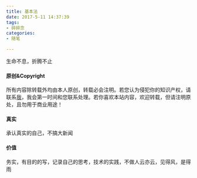 ```yaml
---
title: 基本法
date: 2017-5-11 14:37:39
tags:
- 碎碎念
categories:
- 随笔

---
```


生命不息，折腾不止

#### 原创&Copyright

所有内容除转载外均由本人原创，转载必会注明。若您认为侵犯你的知识产权，请联系[我](mailto:liubaichuan.tk@gmail.com)，我会第一时间和您联系处理。若你喜欢本站内容，欢迎转载，但请注明原处，且勿用于商业用途！

#### 真实

承认真实的自己，不搞大新闻

#### 价值

务实，有目的的写，记录自己的思考，技术的实践，不做人云亦云，见得风，是得雨

